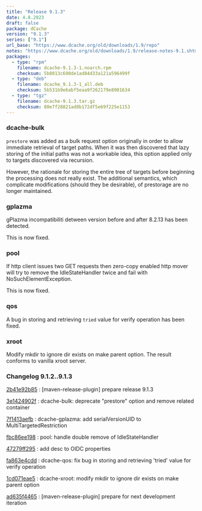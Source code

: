 ```yaml
---
title: "Release 9.1.3"
date: 4.8.2023
draft: false
package: dCache
version: "9.1.3"
series: ["9.1"]
url_base: "https://www.dcache.org/old/downloads/1.9/repo"
notes: "https://www.dcache.org/old/downloads/1.9/release-notes-9.1.shtml"
packages:
  - type: "rpm"
    filename: dcache-9.1.3-1.noarch.rpm
    checksum: 5b8013c690de1ad84d33a121a596499f
  - type: "deb"
    filename: dcache_9.1.3-1_all.deb
    checksum: 5b531b9e6abf5eaa9f262179e8901634
  - type: "tgz"
    filename: dcache-9.1.3.tar.gz
    checksum: 80e7f28821ad8b172df5e69f225e1153
---
```


### dcache-bulk


`prestore` was added as a bulk request option originally in order
to allow immediate retrieval of target paths. When it was then
discovered that lazy storing of the initial paths was not a
workable idea, this option applied only to targets discovered
via recursion.

However, the rationale for storing the entire tree of targets before beginning the processing does not really exist.
The additional semantics, which complicate modifications (should they be desirable), of prestorage are no longer maintained.

### gplazma


gPlazma incompatibiliti detween version before and after 8.2.13 has been detected.

This is now fixed.

### pool


If http client issues two GET requests then zero-copy enabled http mover will try to remove the IdleStateHandler 
twice and fail with NoSuchElementException.

This is now fixed.

### qos

A  bug in storing and retrieving `tried` value for verify operation has been fixed.

### xroot


Modify mkdir to ignore dir exists on make parent option. The result conforms to vanilla xroot server.





### Changelog 9.1.2..9.1.3

<!-- git log 9.1.2..9.1.3 -no-merges -format='[%h](https://github.com/dcache/dcache/commit/%H)%n:   %s%n' -->

[2b41e92b85](https://github.com/dcache/dcache/commit/2b41e92b859ef1baefee4c8b08fe2d2eac821b67)
:   [maven-release-plugin] prepare release 9.1.3

[3e1424902f](https://github.com/dcache/dcache/commit/3e1424902faa34a65537c18f3486916b348aaa50)
:   dcache-bulk:  deprecate "prestore" option and remove related container

[7f1413aefb](https://github.com/dcache/dcache/commit/7f1413aefb92b2595fcda279cdfb33f7a2b6b8b0)
:   dcache-gplazma: add serialVersionUID to MultiTargetedRestriction

[fbc86ee198](https://github.com/dcache/dcache/commit/fbc86ee19838469a424ddbeea8aed2de9cbd0da0)
:   pool: handle double remove of IdleStateHandler

[47279ff295](https://github.com/dcache/dcache/commit/47279ff295dbb2e2036792543623b779c803ce19)
:   add desc to OIDC properties

[fa863e4cdd](https://github.com/dcache/dcache/commit/fa863e4cddd48908c746b6617b8876110bb3258c)
:   dcache-qos: fix bug in storing and retrieving 'tried' value for verify operation

[1cd071eae5](https://github.com/dcache/dcache/commit/1cd071eae5d4cc10ae9ab3cc4b53eb19d2557ed2)
:   dcache-xroot:  modify mkdir to ignore dir exists on make parent option

[ad635f4465](https://github.com/dcache/dcache/commit/ad635f4465bccc9b4f16f76f2b3016e45ad2568e)
:   [maven-release-plugin] prepare for next development iteration

